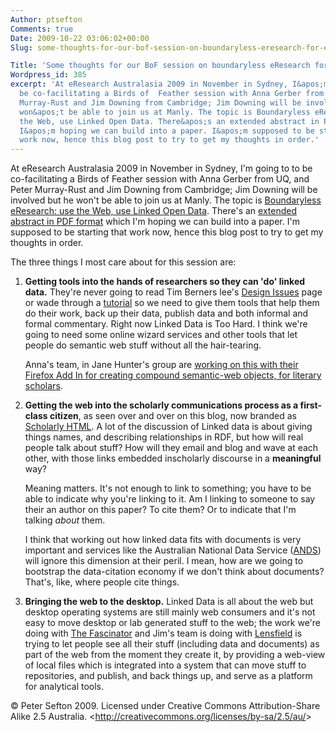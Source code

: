```yaml
---
Author: ptsefton
Comments: true
Date: 2009-10-22 03:06:02+00:00
Slug: some-thoughts-for-our-bof-session-on-boundaryless-eresearch-for-eraust09

Title: 'Some thoughts for our BoF session on boundaryless eResearch for #eraust09'
Wordpress_id: 385
excerpt: 'At eResearch Australasia 2009 in November in Sydney, I&apos;m going to to
  be co-facilitating a Birds of  Feather session with Anna Gerber from UQ, and Peter
  Murray-Rust and Jim Downing from Cambridge; Jim Downing will be involved but he
  won&apos;t be able to join us at Manly. The topic is Boundaryless eResearch: use
  the Web, use Linked Open Data. There&apos;s an extended abstract in PDF format which
  I&apos;m hoping we can build into a paper. I&apos;m supposed to be starting that
  work now, hence this blog post to try to get my thoughts in order.'
---
```


<div>

<div class="page-toc">

</div>

<div>

At eResearch Australasia 2009 in November in Sydney, I'm going to to be
co-facilitating a Birds of Feather session with Anna Gerber from UQ, and
Peter Murray-Rust and Jim Downing from Cambridge; Jim Downing will be
involved but he won't be able to join us at Manly. The topic is
[Boundaryless eResearch: use the Web, use Linked Open
Data](http://www.eresearch.edu.au/2009bof05). There's an [extended
abstract in PDF
format](http://www.eresearch.edu.au/docs/2009/era09_submission_68.pdf)
which I'm hoping we can build into a paper. I'm supposed to be starting
that work now, hence this blog post to try to get my thoughts in order.

The three things I most care about for this session are:

1.  **Getting tools into the hands of researchers so they can 'do'
    linked data.** They're never going to read Tim Berners lee's [Design
    Issues](http://www.w3.org/DesignIssues/LinkedData.html) page or wade
    through a
    [tutorial](http://www4.wiwiss.fu-berlin.de/bizer/pub/LinkedDataTutorial/)
    so we need to give them tools that help them do their work, back up
    their data, publish data and both informal and formal commentary.
    Right now Linked Data is Too Hard. I think we're going to need some
    online wizard services and other tools that let people do semantic
    web stuff without all the hair-tearing.

    Anna's team, in Jane Hunter's group are [working on this with their
    Firefox Add In for creating compound semantic-web objects, for
    literary
    scholars](http://www.ijdc.net/index.php/ijdc/article/view/116).

2.  **Getting the web into the scholarly communications process as a
    first-class citizen**, as seen over and over on this blog, now
    branded as [Scholarly
    HTML](http://delicious.com/ptsefton/ptsefton+scholarlyhtml). A lot
    of the discussion of Linked data is about giving things names, and
    describing relationships in RDF, but how will real people talk about
    stuff? How will they email and blog and wave at each other, with
    those links embedded inscholarly discourse in a **meaningful** way?

    Meaning matters. It's not enough to link to something; you have to
    be able to indicate why you're linking to it. Am I linking to
    someone to say their an author on this paper? To cite them? Or to
    indicate that I'm talking *about* them.

    I think that working out how linked data fits with documents is very
    important and services like the Australian National Data Service
    ([ANDS](http://ands.edu.au/)) will ignore this dimension at their
    peril. I mean, how are we going to bootstrap the data-citation
    economy if we don't think about documents? That's, like, where
    people cite things.

3.  **Bringing the web to the desktop.** Linked Data is all about the
    web but desktop operating systems are still mainly web consumers and
    it's not easy to move desktop or lab generated stuff to the web; the
    work we're doing with [The
    Fascinator](http://fascinator.usq.edu.au/) and Jim's team is doing
    with [Lensfield](http://code.google.com/p/lensfield/) is trying to
    let people see all their stuff (including data and documents) as
    part of the web from the moment they create it, by providing a
    web-view of local files which is integrated into a system that can
    move stuff to repositories, and publish, and back things up, and
    serve as a platform for analytical tools.

<span class="spCh spChxa9">©</span> Peter Sefton 2009. Licensed under
Creative Commons Attribution-Share Alike 2.5 Australia.
\<<http://creativecommons.org/licenses/by-sa/2.5/au/>\>

</div>

</div>
